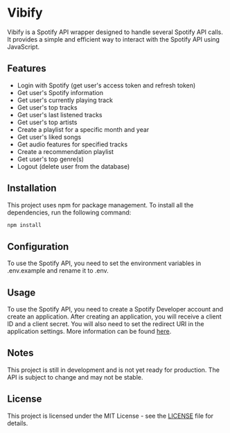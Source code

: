 # Vibify

Vibify is a Spotify API wrapper designed to handle several Spotify API calls. It provides a simple and efficient way to interact with the Spotify API using JavaScript.

## Features

- Login with Spotify (get user's access token and refresh token)
- Get user's Spotify information
- Get user's currently playing track
- Get user's top tracks
- Get user's last listened tracks
- Get user's top artists
- Create a playlist for a specific month and year
- Get user's liked songs
- Get audio features for specified tracks
- Create a recommendation playlist
- Get user's top genre(s)
- Logout (delete user from the database)

## Installation

This project uses npm for package management. To install all the dependencies, run the following command:

```bash
npm install
```

## Configuration

To use the Spotify API, you need to set the environment variables in .env.example and rename it to .env.

## Usage

To use the Spotify API, you need to create a Spotify Developer account and create an application. After creating an application, you will receive a client ID and a client secret. You will also need to set the redirect URI in the application settings. More information can be found [here](https://developer.spotify.com/documentation/general/guides/app-settings/).

## Notes

This project is still in development and is not yet ready for production. The API is subject to change and may not be stable.

## License

This project is licensed under the MIT License - see the [LICENSE](LICENSE) file for details.